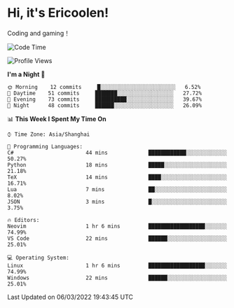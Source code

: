 # Hi, it's Ericoolen!
Coding and gaming！

<!--START_SECTION:waka-->
![Code Time](http://img.shields.io/badge/Code%20Time-186%20hrs%205%20mins-blue)

![Profile Views](http://img.shields.io/badge/Profile%20Views-0-blue)

**I'm a Night 🦉** 

```text
🌞 Morning    12 commits     █░░░░░░░░░░░░░░░░░░░░░░░░   6.52% 
🌆 Daytime    51 commits     ███████░░░░░░░░░░░░░░░░░░   27.72% 
🌃 Evening    73 commits     ██████████░░░░░░░░░░░░░░░   39.67% 
🌙 Night      48 commits     ██████░░░░░░░░░░░░░░░░░░░   26.09%

```


📊 **This Week I Spent My Time On** 

```text
⌚︎ Time Zone: Asia/Shanghai

💬 Programming Languages: 
C#                       44 mins             ████████████░░░░░░░░░░░░░   50.27% 
Python                   18 mins             █████░░░░░░░░░░░░░░░░░░░░   21.18% 
TeX                      14 mins             ████░░░░░░░░░░░░░░░░░░░░░   16.71% 
Lua                      7 mins              ██░░░░░░░░░░░░░░░░░░░░░░░   8.02% 
JSON                     3 mins              █░░░░░░░░░░░░░░░░░░░░░░░░   3.75%

🔥 Editors: 
Neovim                   1 hr 6 mins         ██████████████████░░░░░░░   74.99% 
VS Code                  22 mins             ██████░░░░░░░░░░░░░░░░░░░   25.01%

💻 Operating System: 
Linux                    1 hr 6 mins         ██████████████████░░░░░░░   74.99% 
Windows                  22 mins             ██████░░░░░░░░░░░░░░░░░░░   25.01%

```


 Last Updated on 06/03/2022 19:43:45 UTC
<!--END_SECTION:waka-->

